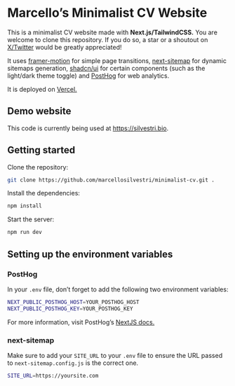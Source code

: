 # Marcello’s Minimalist CV Website

This is a minimalist CV website made with **Next.js/TailwindCSS.** You are welcome to clone this repository. If you do so, a star or a shoutout on [X/Twitter](https://x.com/) would be greatly appreciated!

It uses [framer-motion](https://www.framer.com/motion/) for simple page transitions, [next-sitemap](https://www.npmjs.com/package/next-sitemap) for dynamic sitemaps generation, [shadcn/ui](https://ui.shadcn.com/) for certain components (such as the light/dark theme toggle) and [PostHog](https://posthog.com/) for web analytics.

It is deployed on [Vercel.](https://vercel.com/silvestri)

## Demo website

This code is currently being used at https://silvestri.bio.

## Getting started

Clone the repository:

```bash
git clone https://github.com/marcellosilvestri/minimalist-cv.git .
```

Install the dependencies:

```bash
npm install
```

Start the server:

```bash
npm run dev
```

## Setting up the environment variables

### PostHog

In your `.env` file, don’t forget to add the following two environment variables:

```bash
NEXT_PUBLIC_POSTHOG_HOST=YOUR_POSTHOG_HOST
NEXT_PUBLIC_POSTHOG_KEY=YOUR_POSTHOG_KEY
```

For more information, visit PostHog’s [NextJS docs.](https://posthog.com/docs/libraries/next-js)

### next-sitemap

Make sure to add your `SITE_URL` to your `.env` file to ensure the URL passed to `next-sitemap.config.js` is the correct one.

```bash
SITE_URL=https://yoursite.com
```
